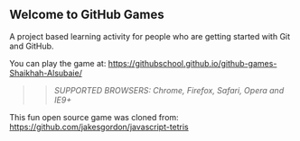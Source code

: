 ## Welcome to GitHub Games

A project based learning activity for people who are getting started with Git and GitHub.

You can play the game at: https://githubschool.github.io/github-games-Shaikhah-Alsubaie/

>> _*SUPPORTED BROWSERS*: Chrome, Firefox, Safari, Opera and IE9+_

This fun open source game was cloned from: https://github.com/jakesgordon/javascript-tetris
